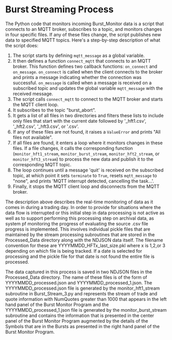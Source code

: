 # Burst Streaming Process

The Python code that monitors incoming Burst\_Monitor  data is a script that connects to an MQTT broker, subscribes to a topic, and monitors changes in four specific files. If any of these files change, the script publishes new data to specified MQTT topics. Here's a step-by-step description of what the script does:

1. The script starts by defining `mqtt_message` as a global variable.
2. It then defines a function `connect_mqtt` that connects to an MQTT broker. This function defines two callback functions: `on_connect` and `on_message`. `on_connect` is called when the client connects to the broker and prints a message indicating whether the connection was successful. `on_message` is called when a message is received on a subscribed topic and updates the global variable `mqtt_message` with the received message.
3. The script calls `connect_mqtt` to connect to the MQTT broker and starts the MQTT client loop.
4. It subscribes to the topic "burst\_abort".
5. It gets a list of all files in two directories and filters these lists to include only files that start with the current date followed by '\_hft1.csv', '\_hft2.csv', '\_hft3.csv', or '.csv'.
6. If any of these files are not found, it raises a `ValueError` and prints "All files not available".
7. If all files are found, it enters a loop where it monitors changes in these files. If a file changes, it calls the corresponding function (`monitor_hft1_stream`, `monitor_burst_stream`, `monitor_hft2_stream`, or `monitor_hft3_stream`) to process the new data and publish it to the corresponding MQTT topic.
8. The loop continues until a message 'quit' is received on the subscribed topic, at which point it sets `terminate` to `True`, resets `mqtt_message` to "none", and prints 'MQTT interrupt detected, cancelling the task...'.
9. Finally, it stops the MQTT client loop and disconnects from the MQTT broker.

The description above describes the real-time monitoring of data as it comes in during a trading day.  In order to provide for situations where the data flow is interrupted or this initial step in data processing is not active as well as to support performing this processing step on archival data, as system pf monitoring the progress of evaluating the source .csv file progress is implemented.  This involves individual pickle files that are maintained by the stream processing subroutines that are stored in the Processed\_Data directory along with the NDJSON data itself.  The filename convention for these are YYYYMMDD\_HFTx\_last\_size.pkl where x is 1,2,or 3 depending on which file is being tracked.  If a date is selected for processing and the pickle file for that date is not found the entire file is processed.

The data captured in this process is saved in two NDJSON files in the Processed\_Data directory.  The name of these files is of the form of YYYYMMDD\_processed.json and YYYYMMDD\_processed\_1.json.  The YYYYMMDD\_processed.json file  is generated by the monitor\_hft1\_stream subroutine in Burst\_Stream\_3.py and represents the stream of trade and quote information with NumQuotes greater than 1000 that appears in the left hand panel of the Burst Monitor Program and the  YYYYMMDD\_processed\_1.json file is generated by the monitor\_burst\_stream subroutine and contains the information that is presented in the center panel of the  Burst Monitor Program augmented by the details of the Symbols that are in the Bursts as presented in the right hand panel of the Burst Monitor Program.

